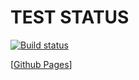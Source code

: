 # TEST STATUS

[![Build status](https://ci.appveyor.com/api/projects/status/gewq9blaxlag8oj0?svg=true)](https://ci.appveyor.com/project/ayostar/ahj-sse-wss-client)

[[Github Pages](https://ayostar.github.io/ahj-sse-wss-client/)]
